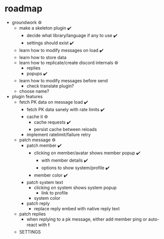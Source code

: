 # roadmap
- groundwork ⚙️
  - make a skeleton plugin ✔️
    - decide what library/language if any to use ✔️
    - settings should exist ✔️
  - learn how to modify messages on load ✔️
  - learn how to store data
  - learn how to replicate/create discord internals ⚙️
    - replies
    - popups ✔️
  - learn how to modify messages before send
    - check translate plugin?
  - choose name?
- plugin features
  - fetch PK data on message load ✔️
    - fetch PK data sanely with rate limits ✔️
    - cache it ⚙️
      - cache requests ✔️
      - persist cache between reloads
    - implement ratelimit/failure retry
  - patch message ⚙️
    - patch member  ✔️
      - clicking on member/avatar shows member popup  ✔️
        - with member details  ✔️
        - options to show system/profile  ✔️
      - member color ✔️
    - patch system text
      - clicking on system shows system popup
        - link to profile
      - system color
    - patch reply
      - replace reply embed with native reply text
  - patch replies
    - when replying to a pk message, either add member ping or auto-react with ❗
  - SETTINGS
